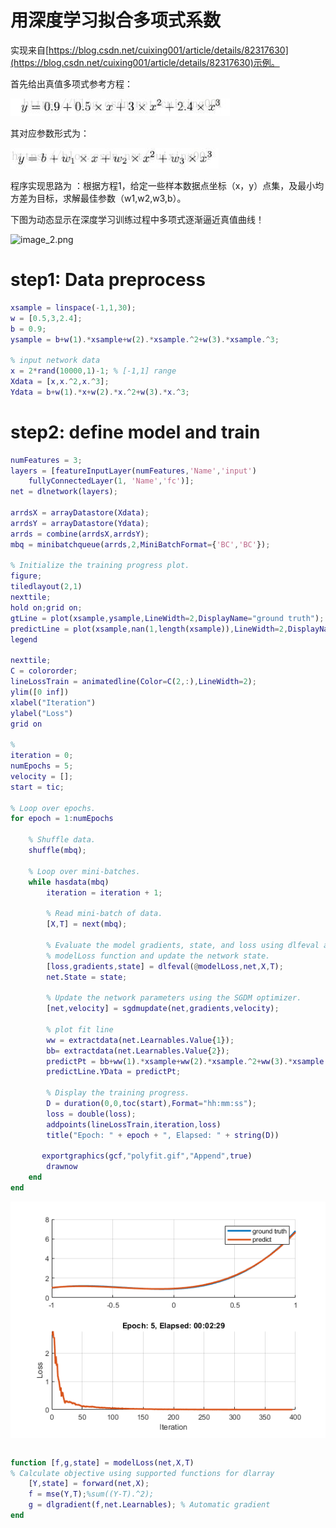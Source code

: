 # 用深度学习拟合多项式系数

实现来自[https://blog.csdn.net/cuixing001/article/details/82317630](https://blog.csdn.net/cuixing001/article/details/82317630)示例。

首先给出真值多项式参考方程：

![image_0.png](deepPolyFit_images/image_0.png)

其对应参数形式为：

![image_1.png](deepPolyFit_images/image_1.png)

程序实现思路为 ：根据方程1，给定一些样本数据点坐标（x，y）点集，及最小均方差为目标，求解最佳参数（w1,w2,w3,b）。

下图为动态显示在深度学习训练过程中多项式逐渐逼近真值曲线！

![image_2.png](deepPolyFit_images/image_2.png)

# step1:  Data preprocess

```matlab
xsample = linspace(-1,1,30);
w = [0.5,3,2.4];
b = 0.9;
ysample = b+w(1).*xsample+w(2).*xsample.^2+w(3).*xsample.^3;

% input network data
x = 2*rand(10000,1)-1; % [-1,1] range
Xdata = [x,x.^2,x.^3];
Ydata = b+w(1).*x+w(2).*x.^2+w(3).*x.^3;
```

# step2: define model and train

```matlab
numFeatures = 3;
layers = [featureInputLayer(numFeatures,'Name','input')
    fullyConnectedLayer(1, 'Name','fc')];
net = dlnetwork(layers);

arrdsX = arrayDatastore(Xdata);
arrdsY = arrayDatastore(Ydata);
arrds = combine(arrdsX,arrdsY);
mbq = minibatchqueue(arrds,2,MiniBatchFormat={'BC','BC'});

% Initialize the training progress plot.
figure;
tiledlayout(2,1)
nexttile;
hold on;grid on;
gtLine = plot(xsample,ysample,LineWidth=2,DisplayName="ground truth");
predictLine = plot(xsample,nan(1,length(xsample)),LineWidth=2,DisplayName="predict");
legend

nexttile;
C = colororder;
lineLossTrain = animatedline(Color=C(2,:),LineWidth=2);
ylim([0 inf])
xlabel("Iteration")
ylabel("Loss")
grid on

%
iteration = 0;
numEpochs = 5;
velocity = [];
start = tic;

% Loop over epochs.
for epoch = 1:numEpochs

    % Shuffle data.
    shuffle(mbq);
    
    % Loop over mini-batches.
    while hasdata(mbq)
        iteration = iteration + 1;
        
        % Read mini-batch of data.
        [X,T] = next(mbq);
        
        % Evaluate the model gradients, state, and loss using dlfeval and the
        % modelLoss function and update the network state.
        [loss,gradients,state] = dlfeval(@modelLoss,net,X,T);
        net.State = state;
        
        % Update the network parameters using the SGDM optimizer.
        [net,velocity] = sgdmupdate(net,gradients,velocity);

        % plot fit line
        ww = extractdata(net.Learnables.Value{1});
        bb= extractdata(net.Learnables.Value{2});
        predictPt = bb+ww(1).*xsample+ww(2).*xsample.^2+ww(3).*xsample.^3;
        predictLine.YData = predictPt;
        
        % Display the training progress.
        D = duration(0,0,toc(start),Format="hh:mm:ss");
        loss = double(loss);
        addpoints(lineLossTrain,iteration,loss)
        title("Epoch: " + epoch + ", Elapsed: " + string(D))

       exportgraphics(gcf,"polyfit.gif","Append",true)
        drawnow
    end
end
```

![figure_0.png](deepPolyFit_images/figure_0.png)

```matlab:Code

```

```matlab
function [f,g,state] = modelLoss(net,X,T)
% Calculate objective using supported functions for dlarray
    [Y,state] = forward(net,X);
    f = mse(Y,T);%sum((Y-T).^2);
    g = dlgradient(f,net.Learnables); % Automatic gradient
end
```
